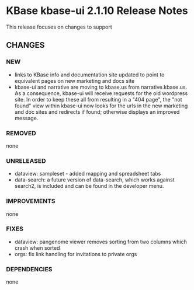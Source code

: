 # KBase kbase-ui 2.1.10 Release Notes

This release focuses on changes to support

## CHANGES

### NEW

- links to KBase info and documentation site updated to point to equivalent pages on new marketing and docs site
- kbase-ui and narrative are moving to kbase.us from narrative.kbase.us. As a consequence, kbase-ui will receive 
  requests for the old wordpress site. In order to keep these all from resulting in a "404 page", the "not found" view
  within kbase-ui now looks for the urls in the new marketing and doc sites and redirects if found; otherwise displays
  an improved message.

### REMOVED

none

### UNRELEASED

- dataview: sampleset - added mapping and spreadsheet tabs
- data-search: a future version of data-search, which works against search2, is included and 
  can be found in the developer menu.

### IMPROVEMENTS

none

### FIXES

- dataview: pangenome viewer removes sorting from two columns which crash when sorted
- orgs: fix link handling for invitations to private orgs

### DEPENDENCIES

none
